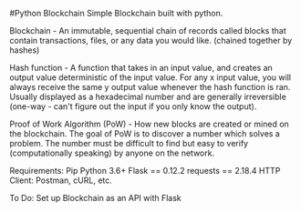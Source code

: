 #Python Blockchain
Simple Blockchain built with python.

Blockchain - An immutable, sequential chain of records called blocks that contain transactions, files, or any data you would like. (chained together by hashes)

Hash function - A function that takes in an input value, and creates an output value deterministic of the input value. For any x input value, you will always receive the same y output value whenever the hash function is ran. Usually displayed as a hexadecimal number and are generally irreversible (one-way - can't figure out the input if you only know the output).

Proof of Work Algorithm (PoW) - How new blocks are created or mined on the blockchain. The goal of PoW is to discover a number which solves a problem. The number must be difficult to find but easy to verify (computationally speaking) by anyone on the network.

Requirements:
Pip
Python 3.6+
Flask == 0.12.2
requests == 2.18.4
HTTP Client: Postman, cURL, etc.

To Do:
Set up Blockchain as an API with Flask